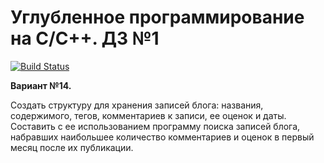 # **Углубленное программирование на C/C++. ДЗ №1**

[![Build Status](https://app.travis-ci.com/sudotouchwoman/park_sem1_cpp_hw1.svg?branch=develop)](https://app.travis-ci.com/sudotouchwoman/park_sem1_cpp_hw1)

**Вариант №14.**

Создать структуру для хранения записей блога: названия, содержимого, тегов, комментариев к записи, ее оценок и даты. Составить с ее использованием программу поиска записей блога, набравших наибольшее количество комментариев и оценок в первый месяц после их публикации.
